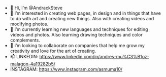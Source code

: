- 👋 Hi, I’m @AndrackSteve
- 👀 I’m interested in creating web pages, in design and in things that have to do with art and creating new things. Also with creating videos and modifying photos.
- 🌱 I’m currently learning new languages ​​and techniques for editing videos and photos. Also learning drawing techniques and color complements.
- 💞️ I’m looking to collaborate on companies that help me grow my creativity and love for the art of creating.
- 📫 LINKEDIN: https://www.linkedin.com/in/andres-mu%C3%B1oz-malagon-4a19282b5/
-    INSTAGRAM: https://www.instagram.com/asmuma10/

<!---
AndrackSteve/AndrackSteve is a ✨ special ✨ repository because its `README.md` (this file) appears on your GitHub profile.
You can click the Preview link to take a look at your changes.
--->
